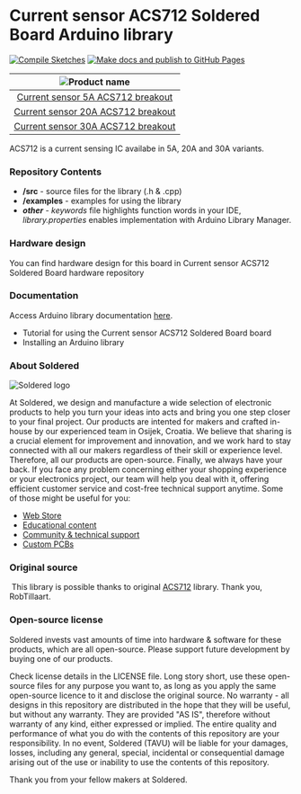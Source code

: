 # Current sensor ACS712 Soldered Board Arduino library

[![Compile Sketches](http://github-actions.40ants.com/e-radionicacom/Soldered-ACS712-Current-Sensor-Arduino-Library/matrix.svg?branch=dev&only=Compile%20Sketches)](https://github.com/e-radionicacom/Soldered-ACS712-Current-Sensor-Arduino-Library/actions/workflows/compile_test.yml)
[![Make docs and publish to GitHub Pages](https://github.com/e-radionicacom/Soldered-ACS712-Current-Sensor-Arduino-Library/actions/workflows/make_docs.yml/badge.svg?branch=dev)](https://github.com/e-radionicacom/Soldered-ACS712-Current-Sensor-Arduino-Library/actions/workflows/make_docs.yml)

| ![Product name](https://upload.wikimedia.org/wikipedia/commons/8/8f/Example_image.svg) |
| :---------------------------------------------------------------------------------------------: |
| [Current sensor 5A ACS712 breakout](https://www.solde.red/333146)                                                            |
| [Current sensor 20A ACS712 breakout](https://www.solde.red/333147)                                                            |
| [Current sensor 30A ACS712 breakout](https://www.solde.red/333073)                                                            |


ACS712 is a current sensing IC availabe in 5A, 20A and 30A variants.

### Repository Contents
- **/src** - source files for the library (.h & .cpp)
- **/examples** - examples for using the library
- ***other*** - *keywords* file highlights function words in your IDE, *library.properties* enables implementation with Arduino Library Manager.

### Hardware design
You can find hardware design for this board in Current sensor ACS712 Soldered Board hardware repository

### Documentation

Access Arduino library documentation [here](https://e-radionicacom.github.io/Soldered-ACS712-Current-Sensor-Arduino-Library/).

- Tutorial for using the Current sensor ACS712 Soldered Board board
- Installing an Arduino library

### About Soldered
![Soldered logo](https://raw.githubusercontent.com/e-radionicacom/Soldered-ACS712-Current-Sensor-Arduino-Library/dev/extras/Logo%20horizontal-2.svg)

At Soldered, we design and manufacture a wide selection of electronic products to help you turn your ideas into acts and bring you one step closer to your final project. Our products are intented for makers and crafted in-house by our experienced team in Osijek, Croatia. We believe that sharing is a crucial element for improvement and innovation, and we work hard to stay connected with all our makers regardless of their skill or experience level. Therefore, all our products are open-source. Finally, we always have your back. If you face any problem concerning either your shopping experience or your electronics project, our team will help you deal with it, offering efficient customer service and cost-free technical support anytime. Some of those might be useful for you:

- [Web Store](https://www.soldered.com)
- [Educational content](https://learn.soldered.com)
- [Community & technical support](https://community.soldered.com)
- [Custom PCBs](https://pcb.soldered.com)


### Original source
​
This library is possible thanks to original [ACS712](https://github.com/RobTillaart/ACS712) library. Thank you, RobTillaart. 


### Open-source license
Soldered invests vast amounts of time into hardware & software for these products, which are all open-source. Please support future development by buying one of our products. 

Check license details in the LICENSE file. Long story short, use these open-source files for any purpose you want to, as long as you apply the same open-source licence to it and disclose the original source. No warranty - all designs in this repository are distributed in the hope that they will be useful, but without any warranty. They are provided "AS IS", therefore without warranty of any kind, either expressed or implied. The entire quality and performance of what you do with the contents of this repository are your responsibility. In no event, Soldered (TAVU) will be liable for your damages, losses, including any general, special, incidental or consequential damage arising out of the use or inability to use the contents of this repository. 

Thank you from your fellow makers at Soldered.

